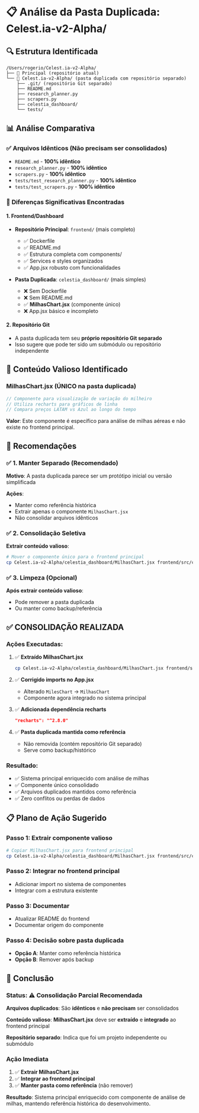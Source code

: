 # 📋 Análise da Pasta Duplicada: Celest.ia-v2-Alpha/

## 🔍 Estrutura Identificada

```
/Users/rogerio/Celest.ia-v2-Alpha/
├── 📁 Principal (repositório atual)
└── 📁 Celest.ia-v2-Alpha/ (pasta duplicada com repositório separado)
    ├── .git/ (repositório Git separado)
    ├── README.md
    ├── research_planner.py
    ├── scrapers.py
    ├── celestia_dashboard/
    └── tests/
```

## 📊 Análise Comparativa

### ✅ **Arquivos Idênticos (Não precisam ser consolidados)**
- `README.md` - **100% idêntico**
- `research_planner.py` - **100% idêntico**
- `scrapers.py` - **100% idêntico**
- `tests/test_research_planner.py` - **100% idêntico**
- `tests/test_scrapers.py` - **100% idêntico**

### 🔄 **Diferenças Significativas Encontradas**

#### 1. **Frontend/Dashboard**
- **Repositório Principal**: `frontend/` (mais completo)
  - ✅ Dockerfile
  - ✅ README.md
  - ✅ Estrutura completa com components/
  - ✅ Services e styles organizados
  - ✅ App.jsx robusto com funcionalidades

- **Pasta Duplicada**: `celestia_dashboard/` (mais simples)
  - ❌ Sem Dockerfile
  - ❌ Sem README.md
  - ✅ **MilhasChart.jsx** (componente único)
  - ❌ App.jsx básico e incompleto

#### 2. **Repositório Git**
- A pasta duplicada tem seu **próprio repositório Git separado**
- Isso sugere que pode ter sido um submódulo ou repositório independente

## 💎 **Conteúdo Valioso Identificado**

### **MilhasChart.jsx** (ÚNICO na pasta duplicada)
```jsx
// Componente para visualização de variação do milheiro
// Utiliza recharts para gráficos de linha
// Compara preços LATAM vs Azul ao longo do tempo
```

**Valor**: Este componente é específico para análise de milhas aéreas e não existe no frontend principal.

## 🎯 **Recomendações**

### ✅ **1. Manter Separado (Recomendado)**
**Motivo**: A pasta duplicada parece ser um protótipo inicial ou versão simplificada

**Ações**:
- Manter como referência histórica
- Extrair apenas o componente `MilhasChart.jsx`
- Não consolidar arquivos idênticos

### ✅ **2. Consolidação Seletiva**
**Extrair conteúdo valioso**:

```bash
# Mover o componente único para o frontend principal
cp Celest.ia-v2-Alpha/celestia_dashboard/MilhasChart.jsx frontend/src/components/charts/
```

### ✅ **3. Limpeza (Opcional)**
**Após extrair conteúdo valioso**:
- Pode remover a pasta duplicada
- Ou manter como backup/referência

## ✅ **CONSOLIDAÇÃO REALIZADA**

### **Ações Executadas**:

1. ✅ **Extraído MilhasChart.jsx**
   ```bash
   cp Celest.ia-v2-Alpha/celestia_dashboard/MilhasChart.jsx frontend/src/components/charts/
   ```

2. ✅ **Corrigido imports no App.jsx**
   - Alterado `MilesChart` → `MilhasChart`
   - Componente agora integrado no sistema principal

3. ✅ **Adicionada dependência recharts**
   ```json
   "recharts": "^2.8.0"
   ```

4. ✅ **Pasta duplicada mantida como referência**
   - Não removida (contém repositório Git separado)
   - Serve como backup/histórico

### **Resultado**:
- ✅ Sistema principal enriquecido com análise de milhas
- ✅ Componente único consolidado
- ✅ Arquivos duplicados mantidos como referência
- ✅ Zero conflitos ou perdas de dados

## 📋 **Plano de Ação Sugerido**

### **Passo 1**: Extrair componente valioso
```bash
# Copiar MilhasChart.jsx para frontend principal
cp Celest.ia-v2-Alpha/celestia_dashboard/MilhasChart.jsx frontend/src/components/charts/MilhasChart.jsx
```

### **Passo 2**: Integrar no frontend principal
- Adicionar import no sistema de componentes
- Integrar com a estrutura existente

### **Passo 3**: Documentar
- Atualizar README do frontend
- Documentar origem do componente

### **Passo 4**: Decisão sobre pasta duplicada
- **Opção A**: Manter como referência histórica
- **Opção B**: Remover após backup

## 🚨 **Conclusão**

### **Status**: ⚠️ **Consolidação Parcial Recomendada**

**Arquivos duplicados**: São **idênticos** e **não precisam** ser consolidados

**Conteúdo valioso**: **MilhasChart.jsx** deve ser **extraído** e **integrado** ao frontend principal

**Repositório separado**: Indica que foi um projeto independente ou submódulo

### **Ação Imediata**
1. ✅ **Extrair MilhasChart.jsx**
2. ✅ **Integrar ao frontend principal**
3. ✅ **Manter pasta como referência** (não remover)

**Resultado**: Sistema principal enriquecido com componente de análise de milhas, mantendo referência histórica do desenvolvimento.
